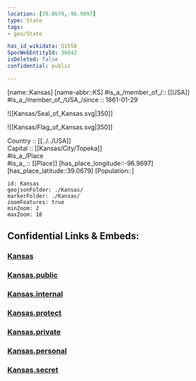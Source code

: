 ```yaml
---
location: [39.0679,-96.9697] 
type: State
tags:
- geo/State

has_id_wikidata: Q1558 
SpocWebEntityId: 36042
isDeleted: false
confidential: public

---
```

[name::Kansas] 
[name-abbr::KS] 
#is_a_/member_of_/:: [[USA]]
#is_a_/member_of_/USA_/since :: 1861-01-29  


![[Kansas/Seal_of_Kansas.svg|350]] 

![[Kansas/Flag_of_Kansas.svg|350]] 

Country :: [[../../USA]]  
Capital :: [[Kansas/City/Topeka]]  
#is_a_/Place  
#is_a_ :: [[Place]] 
[has_place_longitude::-96.9697] 
[has_place_latitude::39.0679] 
[Population::] 



```leaflet
id: Kansas
geojsonFolder: ./Kansas/
markerFolder: ./Kansas/
zoomFeatures: true 
minZoom: 2 
maxZoom: 18
```


## Confidential Links & Embeds: 

### [Kansas](/_Standards/Earth/Continent/America~North/USA/USA~Mountain/Kansas.md) 

### [Kansas.public](/_public/Earth/Continent/America~North/USA/USA~Mountain/Kansas.public.md) 

### [Kansas.internal](/_internal/Earth/Continent/America~North/USA/USA~Mountain/Kansas.internal.md) 

### [Kansas.protect](/_protect/Earth/Continent/America~North/USA/USA~Mountain/Kansas.protect.md) 

### [Kansas.private](/_private/Earth/Continent/America~North/USA/USA~Mountain/Kansas.private.md) 

### [Kansas.personal](/_personal/Earth/Continent/America~North/USA/USA~Mountain/Kansas.personal.md) 

### [Kansas.secret](/_secret/Earth/Continent/America~North/USA/USA~Mountain/Kansas.secret.md)


